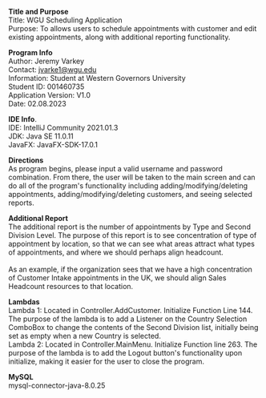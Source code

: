<b>Title and Purpose</b>
<br/> Title: WGU Scheduling Application
<br/> Purpose: To allows users to schedule appointments with customer and edit existing appointments, along with additional reporting functionality.

<b>Program Info</b>
<br/> Author: Jeremy Varkey
<br/> Contact: jvarke1@wgu.edu
<br/> Information: Student at Western Governors University
<br/> Student ID: 001460735
<br/> Application Version: V1.0
<br/> Date: 02.08.2023

<b>IDE Info</b>.
<br/> IDE: IntelliJ Community 2021.01.3
<br/> JDK: Java SE 11.0.11
<br/> JavaFX: JavaFX-SDK-17.0.1

<b>Directions</b>
<br/> As program begins, please input a valid username and password combination. From there, the user will be taken to the main screen and can do all of the program's functionality including adding/modifying/deleting appointments, adding/modifying/deleting customers, and seeing selected reports.

<b>Additional Report</b>
<br/> The additional report is the number of appointments by Type and Second Division Level. The purpose of this report is to see concentration of type of appointment by location, so that we can see what areas attract what types of appointments, and where we should perhaps align headcount.
<br/>
<br/> As an example, if the organization sees that we have a high concentration of Customer Intake appointments in the UK, we should align Sales Headcount resources to that location.

<b>Lambdas</b>
<br/> Lambda 1: Located in Controller.AddCustomer. Initialize Function Line 144. The purpose of the lambda is to add a Listener on the Country Selection ComboBox to change the contents of the Second Division list, initially being set as empty when a new Country is selected.
<br/> Lambda 2: Located in Controller.MainMenu. Initialize Function line 263. The purpose of the lambda is to add the Logout button's functionality upon initialize, making it easier for the user to close the program.

<b>MySQL</b>
<br/> mysql-connector-java-8.0.25